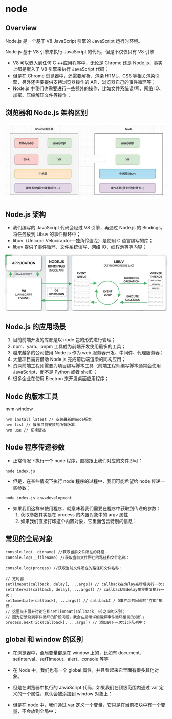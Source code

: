 # node

## Overview

Node.js 是一个基于 V8 JavaScript 引擎的 JavaScript 运行时环境。

Node.js 基于 V8 引擎来执行 JavaScript 的代码，但是不仅仅只有 V8 引擎

- V8 可以嵌入到任何 C ++应用程序中，无论是 Chrome 还是 Node.js，事实上都是嵌入了 V8 引擎来执行 JavaScript 代码；
- 但是在 Chrome 浏览器中，还需要解析、渲染 HTML、CSS 等相关渲染引擎，另外还需要提供支持浏览器操作的 API、浏览器自己的事件循环等；
- Node.js 中我们也需要进行一些额外的操作，比如文件系统读/写、网络 IO、加密、压缩解压文件等操作；

## 浏览器和 Node.js 架构区别

![浏览器和Node.js架构区别](/img/web/node/浏览器和Node.js架构区别.jpg)

## Node.js 架构

- 我们编写的 JavaScript 代码会经过 V8 引擎，再通过 Node.js 的 Bindings，将任务放到 Libuv 的事件循环中；
- libuv（Unicorn Velociraptor—独角伶盗龙）是使用 C 语言编写的库；
- libuv 提供了事件循环、文件系统读写、网络 IO、线程池等等内容；

![node架构](/img/web/node/node架构.jpg)

## Node.js 的应用场景

1. 目前前端开发的库都是以 node 包的形式进行管理；
2. npm、yarn、pnpm 工具成为前端开发使用最多的工具；
3. 越来越多的公司使用 Node.js 作为 web 服务器开发、中间件、代理服务器；
4. 大量项目需要借助 Node.js 完成前后端渲染的同构应用；
5. 资深前端工程师需要为项目编写脚本工具（前端工程师编写脚本通常会使用 JavaScript，而不是 Python 或者 shell）；
6. 很多企业在使用 Electron 来开发桌面应用程序；

## Node 的版本工具

nvm-window

```node
nvm install latest // 安装最新的node版本
nvm list // 展示目前安装的所有版本
nvm use // 切换版本
```

## Node 程序传递参数

- 正常情况下执行一个 node 程序，直接跟上我们对应的文件即可：

```node
node index.js
```

- 但是，在某些情况下执行 node 程序的过程中，我们可能希望给 node 传递一些参数：

```node
node index.js env=development
```

- 如果我们这样来使用程序，就意味着我们需要在程序中获取到传递的参数：
  1. 获取参数其实是在 process 的内置对象中的 argv 属性
  2. 如果我们直接打印这个内置对象，它里面包含特别的信息：

## 常见的全局对象

```node
console.log(__dirname) //获取当前文件所在的路径：
console.log(__filename) //获取当前文件所在的路径和文件名称：

console.log(process) //获取当前文件所在的路径和文件名称：

// 定时器
setTimeout(callback, delay[, ...args]) // callback在delay毫秒后执行一次；
setInterval(callback, delay[, ...args]) // callback每delay毫秒重复执行一次；
setImmediate(callback[, ...args]) // callbackI / O事件后的回调的“立即”执行；
// 这里先不展开讨论它和setTimeout(callback, 0)之间的区别；
// 因为它涉及到事件循环的阶段问题，我会在后续详细讲解事件循环相关的知识；
process.nextTick(callback[, ...args]) // 添加到下一次tick队列中；

```

## global 和 window 的区别

- 在浏览器中，全局变量都是在 window 上的，比如有 document、setInterval、setTimeout、alert、console 等等
- 在 Node 中，我们也有一个 global 属性，并且看起来它里面有很多其他对象。

- 但是在浏览器中执行的 JavaScript 代码，如果我们在顶级范围内通过 var 定义的一个属性，默认会被添加到 window 对象上：
- 但是在 node 中，我们通过 var 定义一个变量，它只是在当前模块中有一个变量，不会放到全局中：
